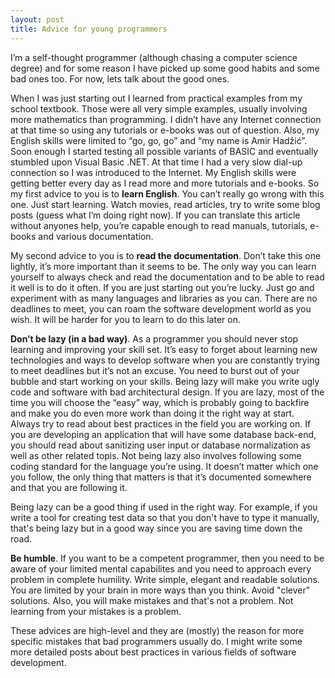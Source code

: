 ```yaml
---
layout: post
title: Advice for young programmers
---
```


I’m a self-thought programmer (although chasing a computer science degree) and
for some reason I have picked up some good habits and some bad ones too. For
now, lets talk about the good ones.

When I was just starting out I learned from practical examples from my school
textbook. Those were all very simple examples, usually involving more
mathematics than programming. I didn’t have any Internet connection at that
time so using any tutorials or e-books was out of question. Also, my English
skills were limited to “go, go, go” and “my name is Amir Hadžić”. Soon enough I
started testing all possible variants of BASIC and eventually stumbled upon
Visual Basic .NET. At that time I had a very slow dial-up connection so I was
introduced to the Internet. My English skills were getting better every day as
I read more and more tutorials and e-books. So my first advice to you is to
**learn English**. You can’t really go wrong with this one. Just start
learning. Watch movies, read articles, try to write some blog posts  (guess
what I’m doing right now). If you can translate this article without anyones
help, you’re capable enough to read manuals, tutorials, e-books and various
documentation.

My second advice to you is to **read the documentation**. Don’t take this one
lightly, it’s more important than it seems to be. The only way you can learn
yourself to always check and read the documentation and to be able to read it
well is to do it often. If you are just starting out you’re lucky. Just go and
experiment with as many languages and libraries as you can. There are no
deadlines to meet, you can roam the software development world as you wish. It
will be harder for you to learn to do this later on.

**Don’t be lazy (in a bad way)**. As a programmer you should never stop
learning and improving your skill set. It’s easy to forget about learning new
technologies and ways to develop software when you are constantly trying to
meet deadlines but it’s not an excuse. You need to burst out of your bubble and
start working on your skills. Being lazy will make you write ugly code and
software with bad architectural design. If you are lazy, most of the time you
will choose the “easy” way, which is probably going to backfire and make you do
even more work than doing it the right way at start. Always try to read about
best practices in the field you are working on. If you are developing an
application that will have some database back-end, you should read about
sanitizing user input or database normalization as well as other related topis.
Not being lazy also involves following some coding standard for the language
you’re using. It doesn’t matter which one you follow, the only thing that
matters is that it’s documented somewhere and that you are following it.

Being lazy can be a good thing if used in the right way. For example, if you
write a tool for creating test data so that you don't have to type it manually,
that's being lazy but in a good way since you are saving time down the road.

**Be humble**. If you want to be a competent programmer, then you need to be
aware of your limited mental capabilites and you need to approach every problem
in complete humility. Write simple, elegant and readable solutions. You are
limited by your brain in more ways than you think. Avoid "clever" solutions.
Also, you will make mistakes and that's not a problem. Not learning from your
mistakes is a problem.

These advices are high-level and they are (mostly) the reason for more specific
mistakes that bad programmers usually do. I might write some more detailed
posts about best practices in various fields of software development.
